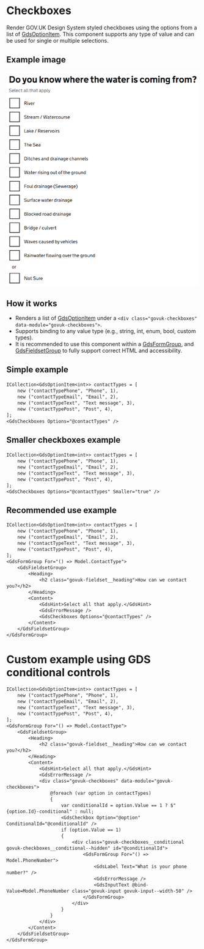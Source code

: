 # Checkboxes

Render GOV.UK Design System styled checkboxes using the options from a list of [GdsOptionItem<T>](GdsOptionItem.md). This component supports any type of value and can be used for single or multiple selections.

## Example image

![Checkboxes example](Checkboxes.png)

## How it works

- Renders a list of [GdsOptionItem](GdsOptionItem.md) under a ```<div class="govuk-checkboxes" data-module="govuk-checkboxes">```.
- Supports binding to any value type (e.g., string, int, enum, bool, custom types).
- It is recommended to use this component within a [GdsFormGroup](FormGroup.md), and [GdsFieldsetGroup](FieldsetGroup.md) to fully support correct HTML and accessibility.

## Simple example

```
ICollection<GdsOptionItem<int>> contactTypes = [
    new ("contactTypePhone", "Phone", 1),
    new ("contactTypeEmail", "Email", 2),
    new ("contactTypeText", "Text message", 3),
    new ("contactTypePost", "Post", 4),
];
<GdsCheckboxes Options="@contactTypes" />
```

## Smaller checkboxes example

```
ICollection<GdsOptionItem<int>> contactTypes = [
    new ("contactTypePhone", "Phone", 1),
    new ("contactTypeEmail", "Email", 2),
    new ("contactTypeText", "Text message", 3),
    new ("contactTypePost", "Post", 4),
];
<GdsCheckboxes Options="@contactTypes" Smaller="true" />
```

## Recommended use example

```
ICollection<GdsOptionItem<int>> contactTypes = [
    new ("contactTypePhone", "Phone", 1),
    new ("contactTypeEmail", "Email", 2),
    new ("contactTypeText", "Text message", 3),
    new ("contactTypePost", "Post", 4),
];
<GdsFormGroup For="() => Model.ContactType">
    <GdsFieldsetGroup>
        <Heading>
            <h2 class="govuk-fieldset__heading">How can we contact you?</h2>
        </Heading>
        <Content>
            <GdsHint>Select all that apply.</GdsHint>
            <GdsErrorMessage />
            <GdsCheckboxes Options="@contactTypes" />
        </Content>
    </GdsFieldsetGroup>
</GdsFormGroup>
```

# Custom example using GDS conditional controls

```
ICollection<GdsOptionItem<int>> contactTypes = [
    new ("contactTypePhone", "Phone", 1),
    new ("contactTypeEmail", "Email", 2),
    new ("contactTypeText", "Text message", 3),
    new ("contactTypePost", "Post", 4),
];
<GdsFormGroup For="() => Model.ContactType">
    <GdsFieldsetGroup>
        <Heading>
            <h2 class="govuk-fieldset__heading">How can we contact you?</h2>
        </Heading>
        <Content>
            <GdsHint>Select all that apply.</GdsHint>
            <GdsErrorMessage />
            <div class="govuk-checkboxes" data-module="govuk-checkboxes">
                @foreach (var option in contactTypes)
                {
                    var conditionalId = option.Value == 1 ? $"{option.Id}-conditional" : null;
                    <GdsCheckbox Option="@option" ConditionalId="@conditionalId" />
                    if (option.Value == 1)
                    {
                        <div class="govuk-checkboxes__conditional govuk-checkboxes__conditional--hidden" id="@conditionalId">
                            <GdsFormGroup For="() => Model.PhoneNumber">
                                <GdsLabel Text="What is your phone number?" />
                                <GdsErrorMessage />
                                <GdsInputText @bind-Value=Model.PhoneNumber class="govuk-input govuk-input--width-50" />
                            </GdsFormGroup>
                        </div>
                    }
                }
            </div>
        </Content>
    </GdsFieldsetGroup>
</GdsFormGroup>
```